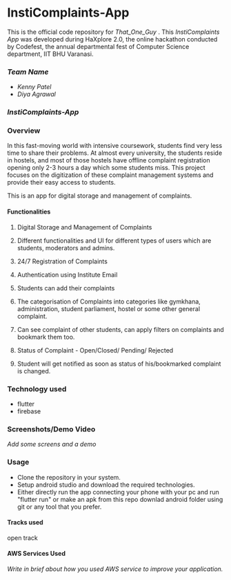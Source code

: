 # InstiComplaints-App

This is the official code repository for _That_One_Guy_ . This _InstiComplaints App_ was developed during HaXplore 2.0, 
the online hackathon conducted by Codefest, the annual departmental fest of Computer Science department, IIT BHU Varanasi.

### _Team Name_

* _Kenny Patel_
* _Diya Agrawal_

### _InstiComplaints-App_


### Overview

In this fast-moving world with intensive coursework, students find very less time to share their problems. At almost every university, the students reside in hostels, and most of those hostels have offline complaint registration opening only 2-3 hours a day which some students miss. This project focuses on the digitization of these complaint management systems and provide their easy access to students.

This is an app for digital storage and management of complaints.

#### Functionalities

1. Digital Storage and Management of Complaints

2. Different functionalities and UI for different types of users which are students, moderators and admins.

3. 24/7 Registration of Complaints

4. Authentication using Institute Email

5. Students can add their complaints

6. The categorisation of Complaints into categories like gymkhana, administration, student parliament, hostel or some other general complaint.

7. Can see complaint of other students, can apply filters on complaints and bookmark them too.

8. Status of Complaint - Open/Closed/ Pending/ Rejected

9. Student will get notified as soon as status of his/bookmarked complaint is changed.

### Technology used

- flutter
- firebase

### Screenshots/Demo Video

_Add some screens and a demo_

### Usage

* Clone the repository in your system.
* Setup android studio and download the required technologies.
* Either directly run the app connecting your phone with your pc and run "flutter run" or make an apk from this repo downlad android folder using git or any tool that you prefer.



#### Tracks used

open track


#### AWS Services Used

_Write in brief about how you used AWS service to improve your application._




